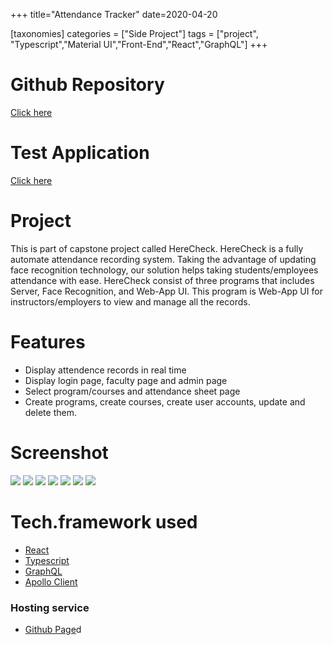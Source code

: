 +++
title="Attendance Tracker"
date=2020-04-20

[taxonomies]
categories = ["Side Project"]
tags = ["project", "Typescript","Material UI","Front-End","React","GraphQL"]
+++

# Github Repository
[Click here](https://github.com/bds0900/client)

# Test Application
[Click here](https://bds0900.github.io/client/)

# Project
This is part of capstone project called HereCheck. HereCheck is a fully automate attendance recording system. Taking the advantage of updating face recognition technology, our solution helps taking students/employees attendance with ease. HereCheck consist of three programs that includes Server, Face Recognition, and Web-App UI. This program is Web-App UI for instructors/employers to view and manage all the records. 

# Features
- Display attendence records in real time 
- Display login page, faculty page and admin page
- Select program/courses and attendance sheet page 
- Create programs, create courses, create user accounts, update and delete them.

# Screenshot
![](/images/tracker/1.png)
![](/images/tracker/2.png)
![](/images/tracker/3.png)
![](/images/tracker/4.png)
![](/images/tracker/5.png)
![](/images/tracker/6.png)
![](/images/tracker/7.png)


# Tech.framework used
- [React](https://reactjs.org/)
- [Typescript](https://www.typescriptlang.org/)
- [GraphQL](https://graphql.org/)
- [Apollo Client](https://www.apollographql.com/apollo-client)

### Hosting service
- [Github Page](https://pages.github.com/)d

